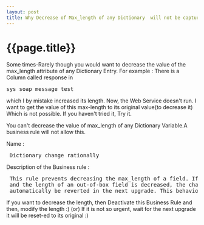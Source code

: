 ```yaml
---
layout: post
title: Why Decrease of Max_length of any Dictionary  will not be captured
--- 
```




 {{page.title}}
======================================================




Some times-Rarely though you would want to decrease the value of the max_length attribute of any Dictionary Entry.
For example : There is a Column called response in <pre language="javascript"> sys_soap_message_test </pre> which I by mistake increased its length.
Now, the Web Service doesn't run. I want to get the value of this max-length to its original value(to decrease it) Which is not possible. If you haven't tried it, Try it.

You can't decrease the value of max_length of any Dictionary Variable.A business rule will not allow this.

Name : <pre lang="javascript"> Dictionary change rationally </pre>

Description of the Business rule : 
<pre lang="javascript">
 This rule prevents decreasing the max_length of a field. If it is deactivated,
 and the length of an out-of-box field is decreased, the change will
 automatically be reverted in the next upgrade. This behavior is by design.
</pre>

If you want to decrease the length, then Deactivate this Business Rule and then, modify the length :)
(or)
If it is not so urgent, wait for the next upgrade it will be reset-ed to its original :)


